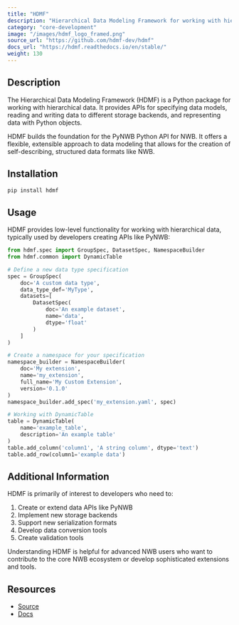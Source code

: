 ```yaml
---
title: "HDMF"
description: "Hierarchical Data Modeling Framework for working with hierarchical data"
category: "core-development"
image: "/images/hdmf_logo_framed.png"
source_url: "https://github.com/hdmf-dev/hdmf"
docs_url: "https://hdmf.readthedocs.io/en/stable/"
weight: 130
---
```


## Description

The Hierarchical Data Modeling Framework (HDMF) is a Python package for working with hierarchical data. It provides APIs for specifying data models, reading and writing data to different storage backends, and representing data with Python objects.

HDMF builds the foundation for the PyNWB Python API for NWB. It offers a flexible, extensible approach to data modeling that allows for the creation of self-describing, structured data formats like NWB.

## Installation

```bash
pip install hdmf
```

## Usage

HDMF provides low-level functionality for working with hierarchical data, typically used by developers creating APIs like PyNWB:

```python
from hdmf.spec import GroupSpec, DatasetSpec, NamespaceBuilder
from hdmf.common import DynamicTable

# Define a new data type specification
spec = GroupSpec(
    doc='A custom data type',
    data_type_def='MyType',
    datasets=[
        DatasetSpec(
            doc='An example dataset',
            name='data',
            dtype='float'
        )
    ]
)

# Create a namespace for your specification
namespace_builder = NamespaceBuilder(
    doc='My extension',
    name='my_extension',
    full_name='My Custom Extension',
    version='0.1.0'
)
namespace_builder.add_spec('my_extension.yaml', spec)

# Working with DynamicTable
table = DynamicTable(
    name='example_table',
    description='An example table'
)
table.add_column('column1', 'A string column', dtype='text')
table.add_row(column1='example data')
```

## Additional Information

HDMF is primarily of interest to developers who need to:

1. Create or extend data APIs like PyNWB
2. Implement new storage backends
3. Support new serialization formats
4. Develop data conversion tools
5. Create validation tools

Understanding HDMF is helpful for advanced NWB users who want to contribute to the core NWB ecosystem or develop sophisticated extensions and tools.

## Resources

* [Source](https://github.com/hdmf-dev/hdmf)
* [Docs](https://hdmf.readthedocs.io/en/stable/)
